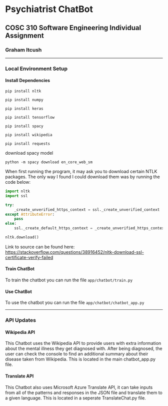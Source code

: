 # Psychiatrist ChatBot
## COSC 310 Software Engineering Individual Assignment
### Graham Itcush

------

### Local Environment Setup

#### Install Dependencies

`pip install nltk`

`pip install numpy`

`pip install keras`

`pip install tensorflow`

`pip install spacy`

`pip install wikipedia`

`pip install requests`


download spacy model

`python -m spacy download en_core_web_sm`



When first running the program, it may ask you to download certain NTLK packages. The only way I found I could download them was by running the code below:

```python
import nltk
import ssl

try:
    _create_unverified_https_context = ssl._create_unverified_context
except AttributeError:
    pass
else:
    ssl._create_default_https_context = _create_unverified_https_context

nltk.download()
```

Link to source can be found here: https://stackoverflow.com/questions/38916452/nltk-download-ssl-certificate-verify-failed


#### Train ChatBot

To train the chatbot you can run the file `app/chatbot/train.py`

#### Use ChatBot

To use the chatbot you can run the file `app/chatbot/chatbot_app.py`

------

### API Updates

#### Wikipedia API
This Chatbot uses the Wikipedia API to provide users with extra information about the mental illness 
they get diagnosed with. After being diagnosed, the user can check the console to find an additional 
summary about their disease taken from Wikipedia. This is located in the main chatbot_app.py file.

#### Translate API
This Chatbot also uses Microsoft Azure Translate API, it can take inputs from all of the patterns and responses in the JSON file and translate them to a given language. This is located in a seperate TranslateChat.py file.
